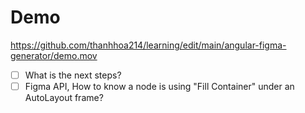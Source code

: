 # Demo

https://github.com/thanhhoa214/learning/edit/main/angular-figma-generator/demo.mov

- [ ] What is the next steps?
- [ ] Figma API, How to know a node is using "Fill Container" under an AutoLayout frame?

